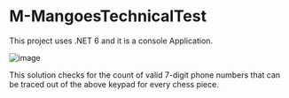 # M-MangoesTechnicalTest

This project uses .NET 6 and it is a console Application.

![image](https://user-images.githubusercontent.com/55540640/188959193-eff8e5af-26fc-496b-87c5-516abeeb18ba.png)


This solution checks for the count of valid 7-digit phone numbers that can be traced out of the above keypad for every chess piece.
